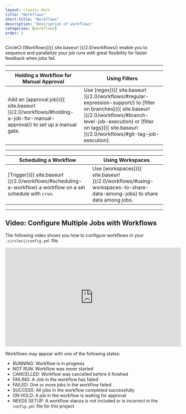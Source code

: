 ```yaml
---
layout: classic-docs
title: "Workflows"
short-title: "Workflows"
description: "Description of workflows"
categories: [workflows]
order: 2
---
```

CircleCI [Workflows]({{ site.baseurl }}/2.0/workflows/) enable you to sequence and parallelize your job runs with great flexibility for faster feedback when jobs fail.

<hr>

Holding a Workflow for Manual Approval     |  Using Filters
----------------------------|----------------------
Add an [approval job]({{ site.baseurl }}/2.0/workflows/#holding-a-job-for-manual-approval/) to set up a manual gate. &nbsp;&nbsp;&nbsp;&nbsp; |   Use [regex]({{ site.baseurl }}/2.0/workflows/#regular-expression-support/) to [filter on branches]({{ site.baseurl }}/2.0/workflows/#branch-level-job-execution) or [filter on tags]({{ site.baseurl }}/2.0/workflows/#git-tag-job-execution).  

<hr>

Scheduling a Workflow | Using Workspaces
------------------------|------------------
[Trigger]({{ site.baseurl }}/2.0/workflows/#scheduling-a-workflow) a workflow on a set schedule with `cron`.&nbsp;&nbsp;&nbsp;&nbsp; |  Use [workspaces]({{ site.baseurl }}/2.0/workflows/#using-workspaces-to-share-data-among-jobs) to share data among jobs.

<hr>


## Video: Configure Multiple Jobs with Workflows

The following video shows you how to configure workflows in your `.circleci/config.yml` file.

<div class="video-wrapper">
<iframe width="560" height="315" src="https://www.youtube.com/embed/3V84yEz6HwA" frameborder="0" allow="autoplay; encrypted-media" allowfullscreen></iframe>
</div>

Workflows may appear with one of the following states:
- RUNNING: Workflow is in progress
- NOT RUN: Workflow was never started
- CANCELLED: Workflow was cancelled before it finished
- FAILING: A Job in the workflow has failed
- FAILED: One or more jobs in the workflow failed
- SUCCESS: All jobs in the workflow completed successfully
- ON HOLD: A job in the workflow is waiting for approval
- NEEDS SETUP: A workflow stanza is not included or is incorrect in the `config.yml` file for this project

